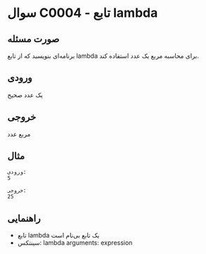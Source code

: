 # سوال C0004 - تابع lambda

## صورت مسئله
برنامه‌ای بنویسید که از تابع lambda برای محاسبه مربع یک عدد استفاده کند.

## ورودی
یک عدد صحیح

## خروجی
مربع عدد

## مثال
```
ورودی:
5

خروجی:
25
```

## راهنمایی
- تابع lambda یک تابع بی‌نام است
- سینتکس: lambda arguments: expression
